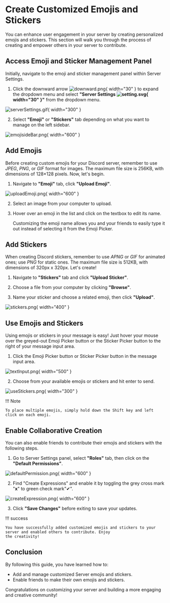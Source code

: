 # Create Customized Emojis and Stickers

You can enhance user engagement in your server by creating personalized emojis and stickers.
This section will walk you through the process of creating and empower others in your server to contribute. 

## Access Emoji and Sticker Management Panel

Initially, navigate to the emoji and sticker management panel within Server Settings.

1. Click the downward arrow ![downward.png](pictures%2Fdownward.png){ width="30" } to expand the dropdown menu and
   select **"Server Settings ![setting.svg](pictures%2Fsetting.svg){ width="30" }"** from the dropdown menu.

![serverSettings.gif](pictures%2FserverSettings.gif){ width="300" }

2. Select **"Emoji"** or **"Stickers"** tab depending on what you want to manage on the left sidebar.

![emojisideBar.png](pictures%2FemojisideBar.png){ width="600" }

## Add Emojis

Before creating custom emojis for your Discord server, remember to use _JPEG_, _PNG_, or _GIF_ format for images.
The maximum file size is 256KB, with dimensions of 128×128 pixels. Now, let's begin.

1. Navigate to **"Emoji"** tab, click **"Upload Emoji"**.

![uploadEmoji.png](pictures%2FuploadEmoji.png){ width="600" }

2. Select an image from your computer to upload.

3. Hover over an emoji in the list and click on the textbox to edit its name.

    Customizing the emoji name allows you and your friends to easily type it out instead of selecting it from the Emoji
Picker.

## Add Stickers

When creating Discord stickers, remember to use _APNG_ or _GIF_ for animated ones; use _PNG_ for
static ones. The maximum file size is 512KB, with dimensions of 320px x 320px. Let's create!

1. Navigate to **"Stickers"** tab and click **"Upload Sticker"**.

2. Choose a file from your computer by clicking **"Browse"**.

3. Name your sticker and choose a related emoji, then click **"Upload"**.

![stickers.png](pictures%2Fstickers.png){ width="400" }

## Use Emojis and Stickers

Using emojis or stickers in your message is easy! Just hover your mouse over the greyed-out Emoji Picker button
or the Sticker Picker button to the right of your message input area.

1. Click the Emoji Picker button or Sticker Picker button in the message input area.

![textInput.png](pictures%2FtextInput.png){ width="500" }

2. Choose from your available emojis or stickers and hit enter to send.

![useStickers.png](pictures%2FuseStickers.png){ width="300" }

!!! Note

    To place multiple emojis, simply hold down the Shift key and left click on each emoji.

## Enable Collaborative Creation

You can also enable friends to contribute their emojis and stickers with the following steps.

1. Go to Server Settings panel, select **"Roles"** tab, then click on the **"Default Permissions"**.

![defaultPermission.png](pictures%2FdefaultPermission.png){ width="600" }

2. Find "Create Expressions" and enable it by toggling the grey cross mark "**x**" to green check mark"✔".

![createExpression.png](pictures%2FcreateExpression.png){ width="600" }

3. Click **"Save Changes"** before exiting to save your updates.

!!! success

    You have successfully added customized emojis and stickers to your server and enabled others to contribute. Enjoy 
    the creativity!

## Conclusion

By following this guide, you have learned how to:

- Add and manage customized Server emojis and stickers.
- Enable friends to make their own emojis and stickers.

Congratulations on customizing your server and building a more engaging and creative community!